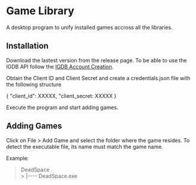 # Game Library
A desktop program to unify installed games accross all the libraries.  

## Installation
Download the lastest version from the release page. To be able to use the IGDB API follow the [IGDB Account Creation](https://api-docs.igdb.com/#account-creation).

Obtain the Client ID and Client Secret and create a credentials.json file with  the following structure

{
    "client_id": XXXXX,
    "client_secret: XXXXX
}

Execute the program and start adding games. 

## Adding Games

Click on File > Add Game and select the folder where the game resides. To detect the executable file, its name must match the game name.

Example:

> DeadSpace  
    > |---- DeadSpace.exe